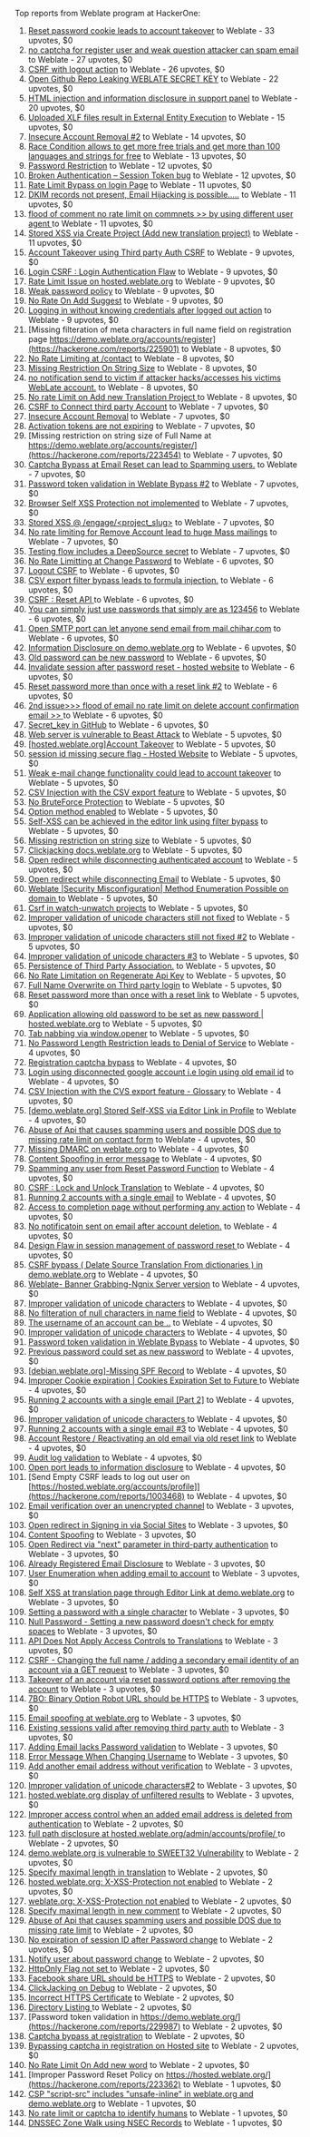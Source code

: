 Top reports from Weblate program at HackerOne:

1. [Reset password cookie leads to account takeover](https://hackerone.com/reports/1004536) to Weblate - 33 upvotes, $0
2. [no captcha for register user and weak question attacker can spam email](https://hackerone.com/reports/236398) to Weblate - 27 upvotes, $0
3. [CSRF with logout action](https://hackerone.com/reports/1971589) to Weblate - 26 upvotes, $0
4. [Open Github Repo Leaking WEBLATE SECRET KEY](https://hackerone.com/reports/942146) to Weblate - 22 upvotes, $0
5. [HTML injection and information disclosure in support panel](https://hackerone.com/reports/634312) to Weblate - 20 upvotes, $0
6. [Uploaded XLF files result in External Entity Execution](https://hackerone.com/reports/232614) to Weblate - 15 upvotes, $0
7. [Insecure Account Removal #2](https://hackerone.com/reports/229532) to Weblate - 14 upvotes, $0
8. [Race Condition allows to get more free trials and get more than 100 languages and strings for free](https://hackerone.com/reports/1087188) to Weblate - 13 upvotes, $0
9. [Password Restriction](https://hackerone.com/reports/229920) to Weblate - 12 upvotes, $0
10. [Broken Authentication – Session Token bug](https://hackerone.com/reports/400826) to Weblate - 12 upvotes, $0
11. [Rate Limit Bypass on login Page](https://hackerone.com/reports/224460) to Weblate - 11 upvotes, $0
12. [DKIM records not present, Email Hijacking is possible.....](https://hackerone.com/reports/253926) to Weblate - 11 upvotes, $0
13. [flood of comment no rate  limit on commnets \>\>  by using different user agent ](https://hackerone.com/reports/404035) to Weblate - 11 upvotes, $0
14. [Stored XSS via Create Project (Add new translation project)](https://hackerone.com/reports/610219) to Weblate - 11 upvotes, $0
15. [Account Takeover using Third party Auth CSRF](https://hackerone.com/reports/225653) to Weblate - 9 upvotes, $0
16. [Login CSRF : Login Authentication Flaw](https://hackerone.com/reports/229528) to Weblate - 9 upvotes, $0
17. [Rate Limit Issue on hosted.weblate.org](https://hackerone.com/reports/229825) to Weblate - 9 upvotes, $0
18. [Weak password policy](https://hackerone.com/reports/224572) to Weblate - 9 upvotes, $0
19. [No Rate On Add Suggest](https://hackerone.com/reports/481654) to Weblate - 9 upvotes, $0
20. [Logging in without knowing credentials after logged out action](https://hackerone.com/reports/1971610) to Weblate - 9 upvotes, $0
21. [Missing filteration of meta characters in full name field on registration page https://demo.weblate.org/accounts/register](https://hackerone.com/reports/225901) to Weblate - 8 upvotes, $0
22. [No Rate Limiting at /contact](https://hackerone.com/reports/229511) to Weblate - 8 upvotes, $0
23. [Missing Restriction On String Size](https://hackerone.com/reports/257376) to Weblate - 8 upvotes, $0
24. [no notification send to victim if attacker hacks/accesses his victims WebLate account.](https://hackerone.com/reports/282772) to Weblate - 8 upvotes, $0
25. [No rate Limit on Add new Translation Project ](https://hackerone.com/reports/1238749) to Weblate - 8 upvotes, $0
26. [CSRF to Connect third party Account](https://hackerone.com/reports/225100) to Weblate - 7 upvotes, $0
27. [Insecure Account Removal](https://hackerone.com/reports/223355) to Weblate - 7 upvotes, $0
28. [Activation tokens are not expiring](https://hackerone.com/reports/223339) to Weblate - 7 upvotes, $0
29. [Missing restriction on string size of Full Name at https://demo.weblate.org/accounts/register/](https://hackerone.com/reports/223454) to Weblate - 7 upvotes, $0
30. [Captcha Bypass at Email Reset can lead to Spamming users.](https://hackerone.com/reports/229541) to Weblate - 7 upvotes, $0
31. [Password token validation in Weblate Bypass #2](https://hackerone.com/reports/244287) to Weblate - 7 upvotes, $0
32. [Browser Self XSS Protection not implemented](https://hackerone.com/reports/400781) to Weblate - 7 upvotes, $0
33. [Stored XSS @ /engage/\<project_slug\>](https://hackerone.com/reports/472391) to Weblate - 7 upvotes, $0
34. [No rate limiting for Remove Account lead to huge Mass mailings](https://hackerone.com/reports/1723445) to Weblate - 7 upvotes, $0
35. [Testing flow includes a DeepSource secret](https://hackerone.com/reports/1927499) to Weblate - 7 upvotes, $0
36. [No Rate Limitting at Change Password](https://hackerone.com/reports/223694) to Weblate - 6 upvotes, $0
37. [Logout CSRF](https://hackerone.com/reports/223329) to Weblate - 6 upvotes, $0
38. [CSV export filter bypass leads to formula injection.](https://hackerone.com/reports/223999) to Weblate - 6 upvotes, $0
39. [CSRF : Reset API ](https://hackerone.com/reports/223333) to Weblate - 6 upvotes, $0
40. [You can simply just use passwords that simply are as 123456](https://hackerone.com/reports/223374) to Weblate - 6 upvotes, $0
41. [Open SMTP port can let anyone send email from mail.chihar.com](https://hackerone.com/reports/223435) to Weblate - 6 upvotes, $0
42. [Information Disclosure on demo.weblate.org](https://hackerone.com/reports/229620) to Weblate - 6 upvotes, $0
43. [Old password can be new password](https://hackerone.com/reports/229577) to Weblate - 6 upvotes, $0
44. [Invalidate session after password reset - hosted website](https://hackerone.com/reports/224362) to Weblate - 6 upvotes, $0
45. [Reset password more than once with a reset link #2](https://hackerone.com/reports/245450) to Weblate - 6 upvotes, $0
46. [2nd issue\>\>\> flood of email  no rate limit on delete account confirmation email \>\> ](https://hackerone.com/reports/404713) to Weblate - 6 upvotes, $0
47. [Secret_key in GitHub](https://hackerone.com/reports/926093) to Weblate - 6 upvotes, $0
48. [Web server is vulnerable to Beast Attack](https://hackerone.com/reports/223350) to Weblate - 5 upvotes, $0
49. [[hosted.weblate.org]Account Takeover](https://hackerone.com/reports/223637) to Weblate - 5 upvotes, $0
50. [session id missing secure flag - Hosted Website](https://hackerone.com/reports/224379) to Weblate - 5 upvotes, $0
51. [Weak e-mail change functionality could lead to account takeover](https://hackerone.com/reports/223461) to Weblate - 5 upvotes, $0
52. [CSV Injection with the CSV export feature](https://hackerone.com/reports/223344) to Weblate - 5 upvotes, $0
53. [No BruteForce Protection](https://hackerone.com/reports/223337) to Weblate - 5 upvotes, $0
54. [Option method enabled](https://hackerone.com/reports/230194) to Weblate - 5 upvotes, $0
55. [Self-XSS can be achieved in the editor link using filter bypass](https://hackerone.com/reports/229735) to Weblate - 5 upvotes, $0
56. [Missing restriction on string size](https://hackerone.com/reports/229796) to Weblate - 5 upvotes, $0
57. [Clickjacking docs.weblate.org](https://hackerone.com/reports/223391) to Weblate - 5 upvotes, $0
58. [Open redirect while disconnecting authenticated account](https://hackerone.com/reports/224317) to Weblate - 5 upvotes, $0
59. [Open redirect while disconnecting Email](https://hackerone.com/reports/238117) to Weblate - 5 upvotes, $0
60. [Weblate |Security Misconfiguration| Method Enumeration Possible on domain ](https://hackerone.com/reports/230648) to Weblate - 5 upvotes, $0
61. [Csrf in watch-unwatch projects](https://hackerone.com/reports/229405) to Weblate - 5 upvotes, $0
62. [Improper validation of unicode characters still not fixed](https://hackerone.com/reports/241596) to Weblate - 5 upvotes, $0
63. [Improper validation of unicode characters still not fixed #2](https://hackerone.com/reports/243611) to Weblate - 5 upvotes, $0
64. [Improper validation of unicode characters #3](https://hackerone.com/reports/243635) to Weblate - 5 upvotes, $0
65. [Persistence of Third Party Association.](https://hackerone.com/reports/241623) to Weblate - 5 upvotes, $0
66. [No Rate Limitation on Regenerate Api Key](https://hackerone.com/reports/243619) to Weblate - 5 upvotes, $0
67. [Full Name Overwrite on Third party login](https://hackerone.com/reports/241598) to Weblate - 5 upvotes, $0
68. [Reset password more than once with a reset link](https://hackerone.com/reports/243594) to Weblate - 5 upvotes, $0
69. [ Application allowing old password to be set as new password | hosted.weblate.org](https://hackerone.com/reports/264934) to Weblate - 5 upvotes, $0
70. [Tab nabbing via window.opener](https://hackerone.com/reports/403891) to Weblate - 5 upvotes, $0
71. [No Password Length Restriction leads to Denial of Service](https://hackerone.com/reports/223854) to Weblate - 4 upvotes, $0
72. [Registration captcha bypass](https://hackerone.com/reports/223324) to Weblate - 4 upvotes, $0
73. [Login using disconnected google account i.e login using old email id](https://hackerone.com/reports/223427) to Weblate - 4 upvotes, $0
74. [CSV Injection with the CVS export feature - Glossary](https://hackerone.com/reports/224291) to Weblate - 4 upvotes, $0
75. [[demo.weblate.org] Stored Self-XSS via Editor Link in Profile](https://hackerone.com/reports/223331) to Weblate - 4 upvotes, $0
76. [Abuse of Api that causes spamming users and possible DOS due to missing rate limit on contact form](https://hackerone.com/reports/223542) to Weblate - 4 upvotes, $0
77. [Missing DMARC on weblate.org](https://hackerone.com/reports/223545) to Weblate - 4 upvotes, $0
78. [Content Spoofing in error message](https://hackerone.com/reports/223456) to Weblate - 4 upvotes, $0
79. [Spamming any user from Reset Password Function](https://hackerone.com/reports/223525) to Weblate - 4 upvotes, $0
80. [CSRF : Lock and Unlock Translation](https://hackerone.com/reports/223345) to Weblate - 4 upvotes, $0
81. [Running 2 accounts with a single email](https://hackerone.com/reports/224072) to Weblate - 4 upvotes, $0
82. [Access to completion page without performing any action](https://hackerone.com/reports/223846) to Weblate - 4 upvotes, $0
83. [No notificatoin sent on email after account deletion.](https://hackerone.com/reports/229909) to Weblate - 4 upvotes, $0
84. [Design Flaw in session management of password reset ](https://hackerone.com/reports/229417) to Weblate - 4 upvotes, $0
85. [CSRF bypass ( Delate Source Translation From dictionaries ) in demo.weblate.org](https://hackerone.com/reports/230863) to Weblate - 4 upvotes, $0
86. [Weblate- Banner Grabbing-Ngnix Server version](https://hackerone.com/reports/230633) to Weblate - 4 upvotes, $0
87. [Improper validation of unicode characters](https://hackerone.com/reports/229483) to Weblate - 4 upvotes, $0
88. [No filteration of null characters in name field](https://hackerone.com/reports/242945) to Weblate - 4 upvotes, $0
89. [The username of an account can be ..](https://hackerone.com/reports/243609) to Weblate - 4 upvotes, $0
90. [Improper validation of unicode characters](https://hackerone.com/reports/242171) to Weblate - 4 upvotes, $0
91. [Password token validation in Weblate Bypass](https://hackerone.com/reports/243842) to Weblate - 4 upvotes, $0
92. [Previous password could set as new password](https://hackerone.com/reports/243616) to Weblate - 4 upvotes, $0
93. [[debian.weblate.org]-Missing SPF Record](https://hackerone.com/reports/245518) to Weblate - 4 upvotes, $0
94. [Improper Cookie expiration | Cookies Expiration Set to Future ](https://hackerone.com/reports/232306) to Weblate - 4 upvotes, $0
95. [Running 2 accounts with a single email [Part 2]](https://hackerone.com/reports/241608) to Weblate - 4 upvotes, $0
96. [Improper validation of unicode characters ](https://hackerone.com/reports/278718) to Weblate - 4 upvotes, $0
97. [Running 2 accounts with a single email #3](https://hackerone.com/reports/245304) to Weblate - 4 upvotes, $0
98. [ Account Restore / Reactivating an old email via old reset link](https://hackerone.com/reports/275303) to Weblate - 4 upvotes, $0
99. [Audit log validation](https://hackerone.com/reports/296632) to Weblate - 4 upvotes, $0
100. [Open port leads to information disclosure](https://hackerone.com/reports/223421) to Weblate - 4 upvotes, $0
101. [Send Empty CSRF leads to log out user on [https://hosted.weblate.org/accounts/profile]](https://hackerone.com/reports/1003468) to Weblate - 4 upvotes, $0
102. [Email verification over an unencrypted channel](https://hackerone.com/reports/224287) to Weblate - 3 upvotes, $0
103. [Open redirect in Signing in via Social Sites](https://hackerone.com/reports/223718) to Weblate - 3 upvotes, $0
104. [Content Spoofing](https://hackerone.com/reports/223630) to Weblate - 3 upvotes, $0
105. [Open Redirect via "next" parameter in third-party authentication](https://hackerone.com/reports/223326) to Weblate - 3 upvotes, $0
106. [Already Registered Email Disclosure](https://hackerone.com/reports/223343) to Weblate - 3 upvotes, $0
107. [User Enumeration when adding email to account](https://hackerone.com/reports/223531) to Weblate - 3 upvotes, $0
108. [Self XSS at translation page through Editor Link at demo.weblate.org](https://hackerone.com/reports/223692) to Weblate - 3 upvotes, $0
109. [Setting a password with a single character](https://hackerone.com/reports/223851) to Weblate - 3 upvotes, $0
110. [Null Password - Setting a new password doesn't check for empty spaces](https://hackerone.com/reports/223618) to Weblate - 3 upvotes, $0
111. [API Does Not Apply Access Controls to Translations](https://hackerone.com/reports/232994) to Weblate - 3 upvotes, $0
112. [CSRF - Changing the full name / adding a secondary email identity of an account via a GET request](https://hackerone.com/reports/223367) to Weblate - 3 upvotes, $0
113. [Takeover of an account via reset password options after removing the account](https://hackerone.com/reports/230076) to Weblate - 3 upvotes, $0
114. [7BO: Binary Option Robot URL should be HTTPS](https://hackerone.com/reports/225722) to Weblate - 3 upvotes, $0
115. [Email spoofing at weblate.org](https://hackerone.com/reports/224186) to Weblate - 3 upvotes, $0
116. [Existing sessions valid after removing third party auth](https://hackerone.com/reports/223475) to Weblate - 3 upvotes, $0
117. [Adding Email lacks Password validation](https://hackerone.com/reports/229869) to Weblate - 3 upvotes, $0
118. [Error Message When Changing Username](https://hackerone.com/reports/243664) to Weblate - 3 upvotes, $0
119. [Add another email address without verification](https://hackerone.com/reports/265987) to Weblate - 3 upvotes, $0
120. [Improper validation of unicode characters#2](https://hackerone.com/reports/279945) to Weblate - 3 upvotes, $0
121. [hosted.weblate.org display of unfiltered results](https://hackerone.com/reports/1454552) to Weblate - 3 upvotes, $0
122. [Improper access control when an added email address is deleted from authentication](https://hackerone.com/reports/223434) to Weblate - 2 upvotes, $0
123. [full path disclosure at hosted.weblate.org/admin/accounts/profile/ ](https://hackerone.com/reports/225495) to Weblate - 2 upvotes, $0
124. [demo.weblate.org is vulnerable to SWEET32 Vulnerability](https://hackerone.com/reports/223653) to Weblate - 2 upvotes, $0
125. [Specify maximal length in translation](https://hackerone.com/reports/224015) to Weblate - 2 upvotes, $0
126. [hosted.weblate.org: X-XSS-Protection not enabled](https://hackerone.com/reports/223396) to Weblate - 2 upvotes, $0
127. [weblate.org: X-XSS-Protection not enabled](https://hackerone.com/reports/223723) to Weblate - 2 upvotes, $0
128. [Specify maximal length in new comment](https://hackerone.com/reports/223931) to Weblate - 2 upvotes, $0
129. [Abuse of Api that causes spamming users and possible DOS due to missing rate limit](https://hackerone.com/reports/223557) to Weblate - 2 upvotes, $0
130. [No expiration of session ID after Password change](https://hackerone.com/reports/223327) to Weblate - 2 upvotes, $0
131. [Notify user about password change](https://hackerone.com/reports/223609) to Weblate - 2 upvotes, $0
132. [HttpOnly Flag not set ](https://hackerone.com/reports/224006) to Weblate - 2 upvotes, $0
133. [Facebook share URL should be HTTPS](https://hackerone.com/reports/225769) to Weblate - 2 upvotes, $0
134. [ClickJacking on Debug](https://hackerone.com/reports/225555) to Weblate - 2 upvotes, $0
135. [Incorrect HTTPS Certificate](https://hackerone.com/reports/225540) to Weblate - 2 upvotes, $0
136. [Directory Listing ](https://hackerone.com/reports/223384) to Weblate - 2 upvotes, $0
137. [Password token validation in https://demo.weblate.org/](https://hackerone.com/reports/229987) to Weblate - 2 upvotes, $0
138. [Captcha bypass at registration](https://hackerone.com/reports/229584) to Weblate - 2 upvotes, $0
139. [Bypassing captcha in registration on Hosted site](https://hackerone.com/reports/224342) to Weblate - 2 upvotes, $0
140. [No Rate Limit  On Add new word](https://hackerone.com/reports/479021) to Weblate - 2 upvotes, $0
141. [Improper Password Reset Policy on https://hosted.weblate.org/](https://hackerone.com/reports/223362) to Weblate - 1 upvotes, $0
142. [CSP "script-src" includes "unsafe-inline" in weblate.org and demo.weblate.org](https://hackerone.com/reports/231062) to Weblate - 1 upvotes, $0
143. [No rate limit or captcha to identify humans](https://hackerone.com/reports/257384) to Weblate - 1 upvotes, $0
144. [DNSSEC Zone Walk using NSEC Records](https://hackerone.com/reports/228471) to Weblate - 1 upvotes, $0
